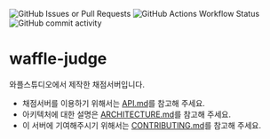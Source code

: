 ![GitHub Issues or Pull Requests](https://img.shields.io/github/issues/wafflestudio/waffle-judge)
![GitHub Actions Workflow Status](https://img.shields.io/github/actions/workflow/status/wafflestudio/waffle-judge/ci.yml?branch=main)
![GitHub commit activity](https://img.shields.io/github/commit-activity/m/wafflestudio/waffle-judge)

# waffle-judge

와플스튜디오에서 제작한 채점서버입니다.

- 채점서버를 이용하기 위해서는 [API.md](./API.md)를 참고해 주세요.
- 아키텍처에 대한 설명은 [ARCHITECTURE.md](./ARCHITECTURE.md)를 참고해 주세요.
- 이 서버에 기여해주시기 위해서는 [CONTRIBUTING.md](./CONTRIBUTING.md)를 참고해 주세요.
